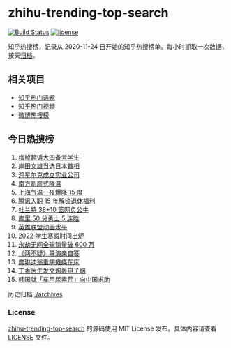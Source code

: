 # zhihu-trending-top-search

[![Build Status](https://github.com/justjavac/zhihu-trending-top-search/workflows/ci/badge.svg?branch=main)](https://github.com/justjavac/zhihu-trending-top-search/actions)
[![license](https://img.shields.io/github/license/justjavac/zhihu-trending-top-search)](https://github.com/justjavac/zhihu-trending-top-search/blob/main/LICENSE)

知乎热搜榜，记录从 2020-11-24 日开始的知乎热搜榜单。每小时抓取一次数据，按天[归档](./archives)。

## 相关项目

- [知乎热门话题](https://github.com/justjavac/zhihu-trending-hot-questions)
- [知乎热门视频](https://github.com/justjavac/zhihu-trending-hot-video)
- [微博热搜榜](https://github.com/justjavac/weibo-trending-hot-search)

## 今日热搜榜

<!-- BEGIN -->
<!-- 最后更新时间 Thu Nov 11 2021 05:05:42 GMT+0800 (China Standard Time) -->

1. [梅桢起诉大四备考学生](https://www.zhihu.com/search?q=梅桢)
1. [岸田文雄当选日本首相](https://www.zhihu.com/search?q=岸田文雄)
1. [鸿星尔克成立实业公司](https://www.zhihu.com/search?q=鸿星尔克)
1. [南方断崖式降温](https://www.zhihu.com/search?q=南方降温)
1. [上海气温一夜爆降 15 度](https://www.zhihu.com/search?q=上海降温)
1. [腾讯入职 15 年解锁退休福利](https://www.zhihu.com/search?q=腾讯退休)
1. [杜兰特 38+10 篮网负公牛](https://www.zhihu.com/search?q=篮网)
1. [库里 50 分勇士 5 连胜](https://www.zhihu.com/search?q=勇士)
1. [英雄联盟动画水平](https://www.zhihu.com/search?q=英雄联盟双城之战)
1. [2022 学生寒假时间出炉](https://www.zhihu.com/search?q=寒假时间)
1. [永劫无间全球销量破 600 万](https://www.zhihu.com/search?q=永劫无间)
1. [《两不疑》导演亲自答](https://www.zhihu.com/search?q=两不疑)
1. [席琳迪翁重病瘫痪在床](https://www.zhihu.com/search?q=席琳迪翁)
1. [丁香医生发文炮轰电子烟](https://www.zhihu.com/search?q=丁香医生)
1. [韩国就「车用尿素荒」向中国求助](https://www.zhihu.com/search?q=韩国求助)

<!-- END -->

历史归档 [./archives](./archives)

### License

[zhihu-trending-top-search](https://github.com/justjavac/zhihu-trending-top-search)
的源码使用 MIT License 发布。具体内容请查看 [LICENSE](./LICENSE) 文件。
